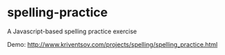 # spelling-practice
A Javascript-based spelling practice exercise

Demo: <a href="http://www.kriventsov.com/projects/spelling/spelling_practice.html" target="_blank">http://www.kriventsov.com/projects/spelling/spelling_practice.html</a>

